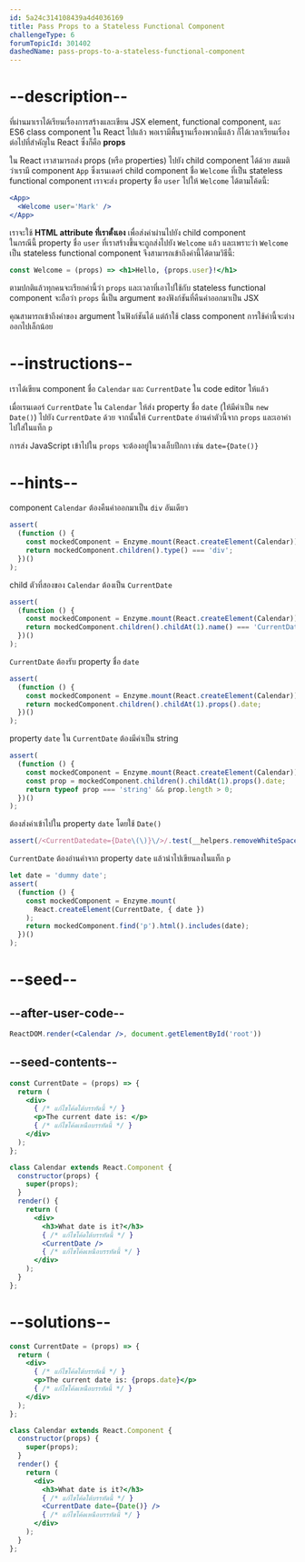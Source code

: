 ```yaml
---
id: 5a24c314108439a4d4036169
title: Pass Props to a Stateless Functional Component
challengeType: 6
forumTopicId: 301402
dashedName: pass-props-to-a-stateless-functional-component
---
```


# --description--

ที่ผ่านมาเราได้เรียนเรื่องการสร้างและเขียน JSX element, functional component, และ ES6 class component ใน React ไปแล้ว
พอเรามีพื้นฐานเรื่องพวกนี้แล้ว ก็ได้เวลาเรียนเรื่องต่อไปที่สำคัญใน React ซึ่งก็คือ **props** 

ใน React เราสามารถส่ง props (หรือ properties) ไปยัง child component ได้ด้วย
สมมติว่าเรามี component `App` ซึ่งเรนเดอร์ child component ชื่อ `Welcome` ที่เป็น stateless functional component 
เราจะส่ง property ชื่อ `user` ไปให้ `Welcome` ได้ตามโค้ดนี้:

```jsx
<App>
  <Welcome user='Mark' />
</App>
```

เราจะใช้ **HTML attribute ที่เราตั้งเอง** เพื่อส่งค่าผ่านไปยัง child component  
ในกรณีนี้ property ชื่อ `user` ที่เราสร้างขึ้นจะถูกส่งไปยัง `Welcome` แล้ว และเพราะว่า `Welcome` เป็น stateless functional component จึงสามารถเข้าถึงค่านี้ได้ตามวิธีนี้:


```jsx
const Welcome = (props) => <h1>Hello, {props.user}!</h1>
```

ตามปกติแล้วทุกคนจะเรียกค่านี้ว่า `props` และเวลาที่เอาไปใช้กับ stateless functional component จะถือว่า `props` นี้เป็น argument ของฟังก์ชันที่คืนค่าออกมาเป็น JSX 

คุณสามารถเข้าถึงค่าของ argument ในฟังก์ชันได้ แต่ถ้าใช้ class component การใช้ค่านี้จะต่างออกไปเล็กน้อย

# --instructions--

เราได้เขียน component ชื่อ `Calendar` และ `CurrentDate` ใน code editor ให้แล้ว

เมื่อเรนเดอร์ `CurrentDate` ใน `Calendar` ให้ส่ง property ชื่อ `date` (ให้มีค่าเป็น `new Date()`) ไปยัง `CurrentDate` ด้วย
จากนั้นให้ `CurrentDate` อ่านค่าตัวนี้จาก `props` และเอาค่าไปใส่ในแท็ก `p` 

การส่ง JavaScript เข้าไปใน `props` จะต้องอยู่ในวงเล็บปีกกา เช่น `date={Date()}`

# --hints--

component `Calendar` ต้องคืนค่าออกมาเป็น `div` อันเดียว

```js
assert(
  (function () {
    const mockedComponent = Enzyme.mount(React.createElement(Calendar));
    return mockedComponent.children().type() === 'div';
  })()
);
```

child ตัวที่สองของ `Calendar` ต้องเป็น `CurrentDate`

```js
assert(
  (function () {
    const mockedComponent = Enzyme.mount(React.createElement(Calendar));
    return mockedComponent.children().childAt(1).name() === 'CurrentDate';
  })()
);
```

`CurrentDate` ต้องรับ property ชื่อ `date`

```js
assert(
  (function () {
    const mockedComponent = Enzyme.mount(React.createElement(Calendar));
    return mockedComponent.children().childAt(1).props().date;
  })()
);
```

property `date` ใน `CurrentDate` ต้องมีค่าเป็น string

```js
assert(
  (function () {
    const mockedComponent = Enzyme.mount(React.createElement(Calendar));
    const prop = mockedComponent.children().childAt(1).props().date;
    return typeof prop === 'string' && prop.length > 0;
  })()
);
```

ต้องส่งค่าเข้าไปใน property `date` โดยใช้ `Date()`

```js
assert(/<CurrentDatedate={Date\(\)}\/>/.test(__helpers.removeWhiteSpace(code)));
```

`CurrentDate` ต้องอ่านค่าจาก property `date` แล้วนำไปเขียนลงในแท็ก `p`

```js
let date = 'dummy date';
assert(
  (function () {
    const mockedComponent = Enzyme.mount(
      React.createElement(CurrentDate, { date })
    );
    return mockedComponent.find('p').html().includes(date);
  })()
);
```

# --seed--

## --after-user-code--

```jsx
ReactDOM.render(<Calendar />, document.getElementById('root'))
```

## --seed-contents--

```jsx
const CurrentDate = (props) => {
  return (
    <div>
      { /* แก้ไขโค้ดใต้บรรทัดนี้ */ }
      <p>The current date is: </p>
      { /* แก้ไขโค้ดเหนือบรรทัดนี้ */ }
    </div>
  );
};

class Calendar extends React.Component {
  constructor(props) {
    super(props);
  }
  render() {
    return (
      <div>
        <h3>What date is it?</h3>
        { /* แก้ไขโค้ดใต้บรรทัดนี้ */ }
        <CurrentDate />
        { /* แก้ไขโค้ดเหนือบรรทัดนี้ */ }
      </div>
    );
  }
};
```

# --solutions--

```jsx
const CurrentDate = (props) => {
  return (
    <div>
      { /* แก้ไขโค้ดใต้บรรทัดนี้ */ }
      <p>The current date is: {props.date}</p>
      { /* แก้ไขโค้ดเหนือบรรทัดนี้ */ }
    </div>
  );
};

class Calendar extends React.Component {
  constructor(props) {
    super(props);
  }
  render() {
    return (
      <div>
        <h3>What date is it?</h3>
        { /* แก้ไขโค้ดใต้บรรทัดนี้ */ }
        <CurrentDate date={Date()} />
        { /* แก้ไขโค้ดเหนือบรรทัดนี้ */ }
      </div>
    );
  }
};
```
